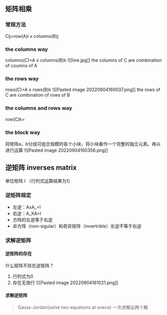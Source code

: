 ## 矩阵相乘
### 常规方法
Cij=row(A)i x columns(B)j
### the columns way
columns(C)=A x columns(B)k
![[line.jpg]]
the columns of C are combination of coumns of A

### the rows way
rows(C)=A x rows(B)k
![[Pasted image 20220904160037.png]]
the rows of C are combination of rows of B

### the columns and rows way
row(C)k=

### the block way

将矩阵a，b分成可组合规模的各个小块，将小块看作一个完整的独立元素。再以进行运算
![[Pasted image 20220904160356.png]]

## 逆矩阵  inverses matrix

单位矩阵 I （行列式运算结果为1）

### 逆矩阵规定

- 左逆：AxA_=I
- 右逆：A_XA=I
- 方阵的左逆等于右逆
- 非方阵（non-sigular）和奇异矩阵（invertrible）左逆不等于右逆

### 求解逆矩阵

#### 逆矩阵的存在

什么矩阵不存在逆矩阵？
1. 行列式为0
2. 存在无效行
![[Pasted image 20220904161021.png]]
#### 求解逆矩阵

>Gauss-Jordan(solve two equations at onece)
>一次求解出两个解
